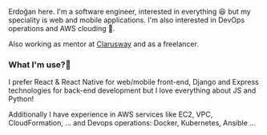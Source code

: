 Erdoğan here. I'm a software engineer, interested in everything :laughing: but my speciality is  web and mobile applications. I'm also interested in DevOps operations and AWS clouding :yellow_heart:. 

Also working as mentor at  [Clarusway](https://clarusway.com/ "Clarusway") and as a freelancer.

### What I'm use?:running:

I prefer React & React Native for web/mobile front-end, Django and Express technologies for back-end development but I love everything about JS and Python! 

Additionally I have experience in AWS services like EC2, VPC, CloudFormation, ... and Devops operations: Docker, Kubernetes, Ansible ...


<!--
**kopuskopecik/kopuskopecik** is a ✨ _special_ ✨ repository because its `README.md` (this file) appears on your GitHub profile.

Here are some ideas to get you started:

- 🔭 I’m currently working on ...
- 🌱 I’m currently learning ...
- 👯 I’m looking to collaborate on ...
- 🤔 I’m looking for help with ...
- 💬 Ask me about ...
- 📫 How to reach me: ...
- 😄 Pronouns: ...
- ⚡ Fun fact: ...
-->
